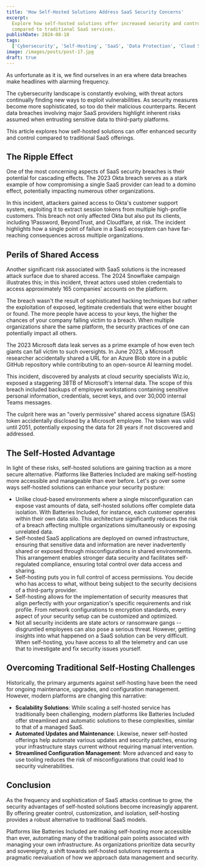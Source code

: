 ```yaml
---
title: 'How Self-Hosted Solutions Address SaaS Security Concerns'
excerpt:
  Explore how self-hosted solutions offer increased security and control
  compared to traditional SaaS services.
publishDate: 2024-08-18
tags:
  ['Cybersecurity', 'Self-Hosting', 'SaaS', 'Data Protection', 'Cloud Security']
image: /images/posts/post-17.jpg
draft: true
---
```


As unfortunate as it is, we find ourselves in an era where data breaches make
headlines with alarming frequency.

The cybersecurity landscape is constantly evolving, with threat actors
continually finding new ways to exploit vulnerabilities. As security measures
become more sophisticated, so too do their malicious counterparts. Recent data
breaches involving major SaaS providers highlight inherent risks assumed when
entrusting sensitive data to third-party platforms.

This article explores how self-hosted solutions can offer enhanced security and
control compared to traditional SaaS offerings.

## The Ripple Effect

One of the most concerning aspects of SaaS security breaches is their potential
for cascading effects. The 2023 Okta breach serves as a stark example of how
compromising a single SaaS provider can lead to a domino effect, potentially
impacting numerous other organizations.

In this incident, attackers gained access to Okta's customer support system,
exploiting it to extract session tokens from multiple high-profile customers.
This breach not only affected Okta but also put its clients, including
1Password, BeyondTrust, and Cloudflare, at risk. The incident highlights how a
single point of failure in a SaaS ecosystem can have far-reaching consequences
across multiple organizations.

## Perils of Shared Access

Another significant risk associated with SaaS solutions is the increased attack
surface due to shared access. The 2024 Snowflake campaign illustrates this; in
this incident, threat actors used stolen credentials to access approximately 165
companies' accounts on the platform.

The breach wasn't the result of sophisticated hacking techniques but rather the
exploitation of exposed, legitimate credentials that were either bought or
found. The more people have access to your keys, the higher the chances of your
company falling victim to a breach. When multiple organizations share the same
platform, the security practices of one can potentially impact all others.

The 2023 Microsoft data leak serves as a prime example of how even tech giants
can fall victim to such oversights. In June 2023, a Microsoft researcher
accidentally shared a URL for an Azure Blob store in a public GitHub repository
while contributing to an open-source AI learning model.

This incident, discovered by analysts at cloud security specialists Wiz.io,
exposed a staggering 38TB of Microsoft's internal data. The scope of this breach
included backups of employee workstations containing sensitive personal
information, credentials, secret keys, and over 30,000 internal Teams messages.

The culprit here was an "overly permissive" shared access signature (SAS) token
accidentally disclosed by a Microsoft employee. The token was valid until 2051,
potentially exposing the data for 28 years if not discovered and addressed.

## The Self-Hosted Advantage

In light of these risks, self-hosted solutions are gaining traction as a more
secure alternative. Platforms like Batteries Included are making self-hosting
more accessible and manageable than ever before. Let's go over some ways
self-hosted solutions can enhance your security posture:

- Unlike cloud-based environments where a single misconfiguration can expose
  vast amounts of data, self-hosted solutions offer complete data isolation.
  With Batteries Included, for instance, each customer operates within their own
  data silo. This architecture significantly reduces the risk of a breach
  affecting multiple organizations simultaneously or exposing unrelated data.
- Self-hosted SaaS applications are deployed on owned infrastructure, ensuring
  that sensitive data and information are never inadvertently shared or exposed
  through misconfigurations in shared environments. This arrangement enables
  stronger data security and facilitates self-regulated compliance, ensuring
  total control over data access and sharing.
- Self-hosting puts you in full control of access permissions. You decide who
  has access to what, without being subject to the security decisions of a
  third-party provider.
- Self-hosting allows for the implementation of security measures that align
  perfectly with your organization's specific requirements and risk profile.
  From network configurations to encryption standards, every aspect of your
  security setup can be customized and optimized.
- Not all security incidents are state actors or ransomware gangs -- disgruntled
  employees can also pose a serious threat. However, getting insights into what
  happened on a SaaS solution can be very difficult. When self-hosting, you have
  access to all the telemetry and can use that to investigate and fix security
  issues yourself.

## Overcoming Traditional Self-Hosting Challenges

Historically, the primary arguments against self-hosting have been the need for
ongoing maintenance, upgrades, and configuration management. However, modern
platforms are changing this narrative:

- **Scalability Solutions**: While scaling a self-hosted service has
  traditionally been challenging, modern platforms like Batteries Included offer
  streamlined and automatic solutions to these complexities, similar to that of
  a managed SaaS.
- **Automated Updates and Maintenance**: Likewise, newer self-hosted offerings
  help automate various updates and security patches, ensuring your
  infrastructure stays current without requiring manual intervention.
- **Streamlined Configuration Management**: More advanced and easy to use
  tooling reduces the risk of misconfigurations that could lead to security
  vulnerabilities.

## Conclusion

As the frequency and sophistication of SaaS attacks continue to grow, the
security advantages of self-hosted solutions become increasingly apparent. By
offering greater control, customization, and isolation, self-hosting provides a
robust alternative to traditional SaaS models.

Platforms like Batteries Included are making self-hosting more accessible than
ever, automating many of the traditional pain points associated with managing
your own infrastructure. As organizations prioritize data security and
sovereignty, a shift towards self-hosted solutions represents a pragmatic
reevaluation of how we approach data management and security.

